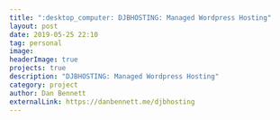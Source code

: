 ```yaml
---
title: ":desktop_computer: DJBHOSTING: Managed Wordpress Hosting"
layout: post
date: 2019-05-25 22:10
tag: personal
image: 
headerImage: true
projects: true
description: "DJBHOSTING: Managed Wordpress Hosting"
category: project
author: Dan Bennett
externalLink: https://danbennett.me/djbhosting
---
```

